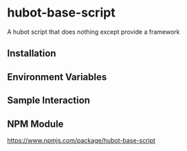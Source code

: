 # hubot-base-script

A hubot script that does nothing except provide a framework

## Installation

## Environment Variables

## Sample Interaction

## NPM Module

https://www.npmjs.com/package/hubot-base-script
